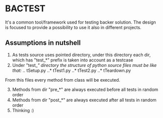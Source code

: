 # BACTEST

It's a common tool/framework used for testing backer solution. The design is focused to provide a possibility
to use it also in different projects.


## Assumptions in nutshell
1. As tests source uses pointed directory, under this directory each dir, which has "test_*" prefix is taken
into account as a testcase 
2. Under "test_*" directory the structure of python source files must be like that:
..* tSetup.py
..* tTest1.py
..* tTest2.py
..* tTeardown.py

From this files every method from class will be executed.

3. Methods from dir "pre_*" are always executed before all tests in random order
4. Methods from dir "post_*" are always executed after all tests in random order  
5. Thinking :)